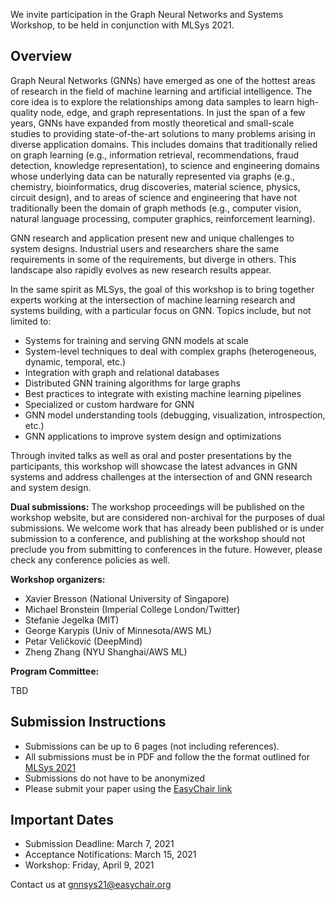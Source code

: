 We invite participation in the Graph Neural Networks and Systems Workshop, to be held in conjunction with MLSys 2021.

## Overview

Graph Neural Networks (GNNs) have emerged as one of the hottest areas of research in the field of machine learning and artificial intelligence. The core idea is to explore the relationships among data samples to learn high-quality node, edge, and graph representations. In just the span of a few years, GNNs have expanded from mostly theoretical and small-scale studies to providing state-of-the-art solutions to many problems arising in diverse application domains. This includes domains that traditionally relied on graph learning (e.g., information retrieval, recommendations, fraud detection, knowledge representation), to science and engineering domains whose underlying data can be naturally represented via graphs (e.g., chemistry, bioinformatics, drug discoveries, material science, physics, circuit design), and to areas of science and engineering that have not traditionally been the domain of graph methods (e.g., computer vision, natural language processing, computer graphics, reinforcement learning).

GNN research and application present new and unique challenges to system designs. Industrial users and researchers share the same requirements in some of the requirements, but diverge in others. This landscape also rapidly evolves as new research results appear. 

In the same spirit as MLSys, the goal of this workshop is to bring together experts working at the intersection of machine learning research and systems building, with a particular focus on GNN. Topics include, but not limited to:

* Systems for training and serving GNN models at scale
* System-level techniques to deal with complex graphs (heterogeneous, dynamic, temporal, etc.)
* Integration with graph and relational databases
* Distributed GNN training algorithms for large graphs
* Best practices to integrate with existing machine learning pipelines
* Specialized or custom hardware for GNN
* GNN model understanding tools (debugging, visualization, introspection, etc.)
* GNN applications to improve system design and optimizations

Through invited talks as well as oral and poster presentations by the participants, this workshop will showcase the latest advances in GNN systems and address challenges at the intersection of and GNN research and system design.

**Dual submissions:** The workshop proceedings will be published on the workshop website, but are considered non-archival for the purposes of dual submissions. We welcome work that has already been published or is under submission to a conference, and publishing at the workshop should not preclude you from submitting to conferences in the future. However, please check any conference policies as well.

**Workshop organizers:** 
* Xavier Bresson (National University of Singapore)
* Michael Bronstein (Imperial College London/Twitter)
* Stefanie Jegelka (MIT)
* George Karypis (Univ of Minnesota/AWS ML)
* Petar Veličković (DeepMind)
* Zheng Zhang (NYU Shanghai/AWS ML)

**Program Committee:**

TBD

## Submission Instructions

* Submissions can be up to 6 pages (not including references).
* All submissions must be in PDF and follow the the format outlined for [MLSys 2021](https://mlsys.org/Conferences/2021/CallForPapers)
* Submissions do not have to be anonymized
* Please submit your paper using the [EasyChair link](https://easychair.org/conferences/?conf=gnnsys21)

## Important Dates

* Submission Deadline: March 7, 2021
* Acceptance Notifications: March 15, 2021
* Workshop: Friday, April 9, 2021

Contact us at <gnnsys21@easychair.org>
